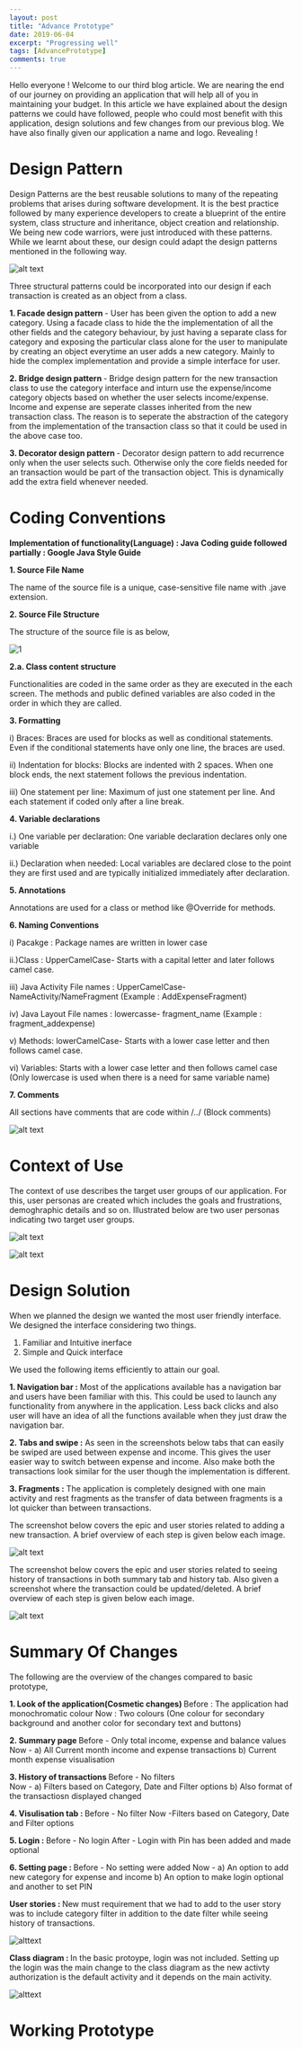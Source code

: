 ```yaml
---
layout: post
title: "Advance Prototype"
date: 2019-06-04
excerpt: "Progressing well"
tags: [AdvancePrototype]
comments: true
---
```


Hello everyone ! Welcome to our third blog article. We are nearing the end of our journey on providing an application that will help all of you in maintaining your budget. In this article we have explained about the design patterns we could have followed, people who could most benefit with this application, design solutions and few changes from our previous blog. We have also finally given our application a name and logo. Revealing !  

<h1><b>Design Pattern</b></h1>

Design Patterns are the best reusable solutions to many of the repeating problems that arises during software development. It is the best practice followed by many experience developers to create a blueprint of the entire system, class structure and inheritance, object creation and relationship. We being new code warriors, were just introduced with these patterns. While we learnt about these, our design could adapt the design patterns mentioned in the following way. 

![alt text](https://live.staticflickr.com/65535/47961790128_3c1a5dc28a_o_d.jpg)

Three structural patterns could be incorporated into our design if each transaction is created as an object from a class. 

<b> 1. Facade design pattern </b> - User has been given the option to add a new category. Using a facade class to hide the the implementation of all the other fields and the category behaviour, by just having a separate class for category and exposing the particular class alone for the user to manipulate by creating an object everytime an user adds a new category. Mainly to hide the complex implementation and provide a simple interface for user. 

<b> 2. Bridge design pattern </b> - Bridge design pattern for the new transaction class to use the category interface and inturn use the expense/income category objects based on whether the user selects income/expense. Income and expense are seperate classes inherited from the new transaction class. The reason is to seperate the abstraction of the category from the implementation of the transaction class so that it could be used in the above case too. 

<b> 3. Decorator design pattern </b> - Decorator design pattern to add recurrence only when the user selects such. Otherwise only the core fields needed for an transaction would be part of the transaction object. This is dynamically add the extra field whenever needed. 


<h1><b>Coding Conventions</b></h1>

<b> Implementation of functionality(Language) : Java</b>
<b> Coding guide followed partially : Google Java Style Guide</b> 

<b>1. Source File Name</b>

The name of the source file is a unique, case-sensitive file name with .jave extension.

<b>2. Source File Structure</b>

The structure of the source file is as below,

<img src="https://live.staticflickr.com/65535/47978008436_305cdab65f_m_d.jpg" alt="1" align="center">

<b>2.a. Class content structure</b>

Functionalities are coded in the same order as they are executed in the each screen. The methods and public defined variables are also coded in the order in which they are called. 

<b>3. Formatting</b>

i) Braces: Braces are used for blocks as well as conditional statements. Even if the conditional statements have only one line, the braces are used.

ii) Indentation for blocks: Blocks are indented with 2 spaces. When one block ends, the next statement follows the  previous indentation.

iii) One statement per line: Maximum of just one statement per line. And each statement if coded only after a line break. 

<b>4. Variable declarations </b>

i.) One variable per declaration: One variable declaration declares only one variable 

ii.) Declaration when needed: Local variables are declared close to the point they are first used and are typically initialized immediately after declaration. 

<b>5. Annotations</b> 

Annotations are used for a class or method like @Override for methods.

<b>6. Naming Conventions</b>

i) Pacakge : Package names are written in lower case

ii.)Class : UpperCamelCase- Starts with a capital letter and later follows camel case.

iii) Java Activity File names : UpperCamelCase- NameActivity/NameFragment (Example : AddExpenseFragment) 

iv) Java Layout File names : lowercasse- fragment_name (Example : fragment_addexpense) 

v) Methods: lowerCamelCase- Starts with a lower case letter and then follows camel case.

vi) Variables: Starts with a lower case letter and then follows camel case (Only lowercase is used when there is a need for same variable name) 

<b>7. Comments</b>

All sections have comments that are code within  /*..*/ (Block comments) 

![alt text](https://live.staticflickr.com/65535/47984797453_87ce6d133a_o_d.png)

<h1><b>Context of Use</b></h1>

The context of use describes the target user groups of our application. For this, user personas are created which includes the goals and frustrations, demoghraphic details and so on. Illustrated below are two user personas indicating two target user groups.

![alt text](https://live.staticflickr.com/65535/47977675311_a4a460112e_o_d.png)

![alt text](https://live.staticflickr.com/65535/47977642763_4a7f40a518_o_d.png)

<h1><b>Design Solution</b></h1>

When we planned the design we wanted the most user friendly interface. We designed the interface considering two things. 

1. Familiar and Intuitive inerface
2. Simple and Quick interface  

We used the following items efficiently to attain our goal. 

<b>1. Navigation bar :</b> Most of the applications available has a navigation bar and users have been familiar with this. This could be used to launch any functionality from anywhere in the application. Less back clicks and also user will have an idea of all the functions available when they just draw the navigation bar. 

<b>2. Tabs and swipe :</b> As seen in the screenshots below tabs that can easily be swiped are used between expense and income. This gives the user easier way to switch between expense and income. Also make both the transactions look similar for the user though the implementation is different. 

<b>3. Fragments :</b> The application is completely designed with one main activity and rest fragments as the transfer of data between fragments is a lot quicker than between transactions. 

The screenshot below covers the epic and user stories related to adding a new transaction. A brief overview of each step is given below each image. 

![alt text](https://live.staticflickr.com/65535/47962127853_44953b0f6e_o_d.jpg)

The screenshot below covers the epic and user stories related to seeing history of transactions in both summary tab and history tab. Also given a screenshot where the transaction could be updated/deleted. A brief overview of each step is given below each image. 

![alt text](https://live.staticflickr.com/65535/47962158142_760918710e_o_d.jpg)


<h1><b>Summary Of Changes</b></h1>

The following are the overview of the changes compared to basic prototype, 

<b>1. Look of the application(Cosmetic changes) </b>
Before : The application had monochromatic colour 
Now : Two colours (One colour for secondary background and another color for secondary text and buttons) 

<b>2. Summary page </b>
Before - Only total income, expense and balance values  
Now - a) All Current month income and expense transactions 
      b) Current month expense visualisation 

<b>3.  History of transactions  </b>
Before - No filters  
Now - a) Filters based on Category, Date and Filter options 
      b) Also format of the transactiosn displayed changed 

<b>4. Visulisation tab : </b>
Before - No filter 
Now -Filters based on Category, Date and Filter options  

<b>5. Login : </b>
Before - No login 
After - Login with Pin has been added and made optional 

<b>6. Setting page : </b>
Before - No setting were added 
Now - a) An option to add new category for expense and income
      b) An option to make login optional and another to set PIN 
      
<b>User stories : </b> 
New must requirement that we had to add to the user story was to include category filter in addition to the date filter while seeing history of transactions. 

![alttext](https://live.staticflickr.com/65535/47985414511_5d5f823171_o_d.png) 

<b>Class diagram : </b> 
In the basic protoype, login was not included. Setting up the login was the main change to the class diagram as the new activty authorization is the default activity and it depends on the main activity. 

![alttext](https://live.staticflickr.com/65535/47985583391_fd569da11c_o_d.jpg) 
      
<h1><b>Working Prototype</b></h1>
